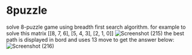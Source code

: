 # 8puzzle
solve 8-puzzle game using breadth first search algorithm.
for example to solve this matrix [[8, 7, 6], [5, 4, 3], [2, 1, 0]]
![Screenshot (215)](https://user-images.githubusercontent.com/44943502/236250127-dc9b5b91-dbb0-4d69-b11e-7f50673c47f6.png)
the best path is displayed in bord and uses 13 move to get the answer below:
![Screenshot (216)](https://user-images.githubusercontent.com/44943502/236250844-7aceb83a-9f57-4f4b-bc5e-0cf7f5a89429.png)
